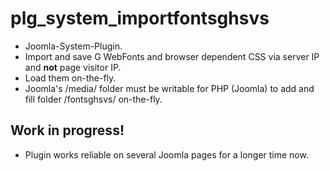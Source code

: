 # plg_system_importfontsghsvs

- Joomla-System-Plugin.
- Import and save G WebFonts and browser dependent CSS via server IP and **not** page visitor IP.
- Load them on-the-fly.
- Joomla's /media/ folder must be writable for PHP (Joomla) to add and fill folder /fontsghsvs/ on-the-fly.

## Work in progress!

- Plugin works reliable on several Joomla pages for a longer time now.
